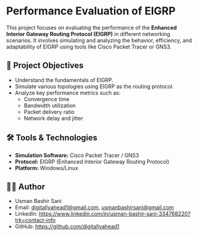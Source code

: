 # Performance Evaluation of EIGRP

This project focuses on evaluating the performance of the **Enhanced Interior Gateway Routing Protocol (EIGRP)** in different networking scenarios. It involves simulating and analyzing the behavior, efficiency, and adaptability of EIGRP using tools like Cisco Packet Tracer or GNS3.

## 📌 Project Objectives

- Understand the fundamentals of EIGRP.
- Simulate various topologies using EIGRP as the routing protocol.
- Analyze key performance metrics such as:
  - Convergence time
  - Bandwidth utilization
  - Packet delivery ratio
  - Network delay and jitter

## 🛠️ Tools & Technologies

- **Simulation Software:** Cisco Packet Tracer / GNS3
- **Protocol:** EIGRP (Enhanced Interior Gateway Routing Protocol)
- **Platform:** Windows/Linux

## 🙋‍♀️ Author
- Usman Bashir Sani
- Email: digitallyahead1@gmail.com, usmanbashirsani@gmail.com
- LinkedIn: https://www.linkedin.com/in/usman-bashir-sani-334768220?trk=contact-info
- GitHub: https://github.com/digitallyahead1
